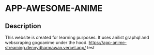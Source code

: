 # APP-AWESOME-ANIME

## Description

This website is created for learning purposes. It uses anilist graphql and webscraping gogoanime under the hood.
https://app-anime-streaming.dennydharmawan.vercel.app/
test
